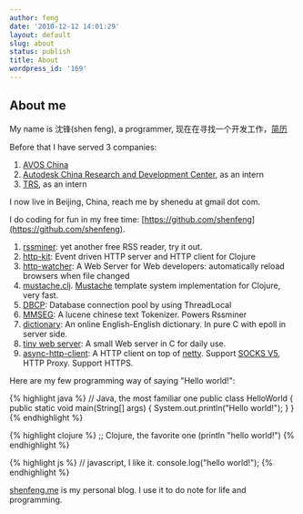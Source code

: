 ```yaml
---
author: feng
date: '2010-12-12 14:01:29'
layout: default
slug: about
status: publish
title: About
wordpress_id: '169'
---
```


## About me

My name is 沈锋(shen feng), a programmer, 现在在寻找一个开发工作，[简历](/resume/index.html)

Before that I have served 3 companies:

1. [AVOS China](http://team.mei.fm)
2. [Autodesk China Research and Development Center](http://usa.autodesk.com/),
as an intern
3. [TRS](http://www.trs.com.cn/), as an intern

I now live in Beijing, China, reach me by shenedu at gmail dot com.

I do coding for fun in my free time: [https://github.com/shenfeng](https://github.com/shenfeng).

1. [rssminer](http://rssminer.net): yet another free RSS reader, try it out.
2. [http-kit](https://github.com/http-kit/http-kit): Event driven HTTP server and HTTP client for Clojure
3. [http-watcher](https://github.com/shenfeng/http-watcher): A Web Server for Web developers: automatically reload browsers when file changed
4. [mustache.clj](https://github.com/shenfeng/mustache.clj). [Mustache](http://mustache.github.com/) template system implementation for Clojure, very fast.
5. [DBCP](https://github.com/shenfeng/dbcp): Database connection pool by using ThreadLocal
6. [MMSEG](https://github.com/shenfeng/mmseg): A lucene chinese text
   Tokenizer. Powers Rssminer
7. [dictionary](http://dict.shenfeng.me/): An online English-English
   dictionary. In pure C with epoll in server side.
8. [tiny web server](https://github.com/shenfeng/tiny-web-server): A
   small Web server in C for daily use.
9. [async-http-client](https://github.com/shenfeng/async-http-client): A
   HTTP client on top of [netty](http://netty.io). Support
   [SOCKS V5](http://en.wikipedia.org/wiki/SOCKS), HTTP Proxy. Support HTTPS.

Here are my few programming way of saying "Hello world!":

{% highlight java %}
 // Java, the most familiar one
 public class HelloWorld {
   public static void main(String[] args) {
     System.out.println("Hello world!");
   }
 }
{% endhighlight %}

{% highlight clojure %}
 ;; Clojure, the favorite one
 (println "hello world!")
{% endhighlight %}

{% highlight js %}
 // javascript, I like it.
 console.log("hello world!");
{% endhighlight %}

[shenfeng.me](http://shenfeng.me) is my personal blog. I use it to do note for life and programming.
